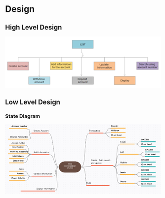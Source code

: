 # Design

## High Level Design 

![Architecture](https://github.com/Shriya-265054/Stepin-MiniProject/blob/main/2_Design/HLD.PNG)


## Low Level Design

### State Diagram
![State diagram](https://github.com/Shriya-265054/Stepin-MiniProject/blob/main/2_Design/LLD.PNG)
